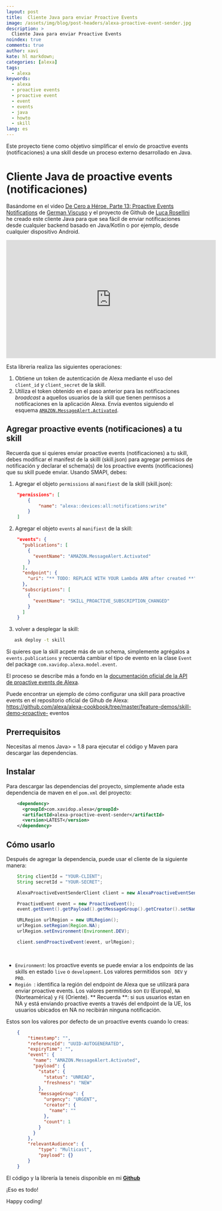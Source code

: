 ```yaml
---
layout: post
title:  Cliente Java para enviar Proactive Events
image: /assets/img/blog/post-headers/alexa-proactive-event-sender.jpg
description: >
  Cliente Java para enviar Proactive Events
noindex: true
comments: true
author: xavi
kate: hl markdown;
categories: [alexa]
tags:
  - alexa
keywords:
  - alexa
  - proactive events
  - proactive event
  - event
  - events
  - java
  - howto
  - skill
lang: es
---
```


Este proyecto tiene como objetivo simplificar el envío de proactive events (notificaciones) a una skill desde un proceso externo desarrollado en Java.

# Cliente Java de proactive events (notificaciones)

Basándome en el video [De Cero a Héroe, Parte 13: Proactive Events Notifications](https://www.youtube.com/watch?v=COnuc-LX-1Y&t=714s) de [German Viscuso](https://twitter.com/germanviscuso?s=20) y el proyecto de Github de [Luca Rosellini](https://github.com/lucarosellini/proactive-events-standalone-sender) he creado este cliente Java para que sea fácil de enviar notificaciones desde cualquier backend basado en Java/Kotlin o por ejemplo, desde cualquier dispositivo Android.

<iframe width="560" height="315" src="https://www.youtube.com/embed/COnuc-LX-1Y" frameborder="0" allow="accelerometer; autoplay; encrypted-media; gyroscope; picture-in-picture" allowfullscreen></iframe>

Esta libreria realiza las siguientes operaciones:
1. Obtiene un token de autenticación de Alexa mediante el uso del ```client_id``` y ```client_secret``` de la skill.
2. Utiliza el token obtenido en el paso anterior para las notificaciones *broadcast* a aquellos usuarios de la skill que tienen permisos a notificaciones en la aplicación Alexa. Envía eventos siguiendo el esquema [```AMAZON.MessageAlert.Activated```](https://developer.amazon.com/docs/smapi/schemas-for-proactive-events.html#message-alert).

## Agregar proactive events (notificaciones) a tu skill

Recuerda que si quieres enviar proactive events (notificaciones) a tu skill, debes modificar el manifest de la skilll (skill.json) para agregar permisos de notificación y declarar el schema(s) de los proactive events (notificaciones) que su skill puede enviar. Usando SMAPI, debes:

1. Agregar el objeto ```permissions``` al ```manifiest``` de la skill (skill.json):


```json
    "permissions": [
        {
            "name": "alexa::devices:all:notifications:write"
        }
    ]
```

2. Agregar el objeto ```events``` al ```manifiest``` de la skill:


```json
    "events": {
      "publications": [
        {
          "eventName": "AMAZON.MessageAlert.Activated"
        }
      ],
      "endpoint": {
        "uri": "** TODO: REPLACE WITH YOUR Lambda ARN after created **"
      },
      "subscriptions": [
        {
          "eventName": "SKILL_PROACTIVE_SUBSCRIPTION_CHANGED"
        }
      ]
    }
```

3. volver a desplegar la skill:


```bash
   ask deploy -t skill
```

Si quieres que la skill acpete más de un schema, simplemente agrégalos a ```events.publications```  y recuerda cambiar el tipo de evento en la clase ```Event``` del package ```com.xavidop.alexa.model.event```.

El proceso se describe más a fondo en la [documentación oficial de la API de proactive events de Alexa](https://developer.amazon.com/docs/smapi/proactive-events-api.html#onboard-smapi).

Puede encontrar un ejemplo de cómo configurar una skill para proactive events en el repositorio oficial de Gihub de Alexa: https://github.com/alexa/alexa-cookbook/tree/master/feature-demos/skill-demo-proactive- eventos

## Prerrequisitos

Necesitas al menos Java> = 1.8 para ejecutar el código y Maven para descargar las dependencias.


## Instalar

Para descargar las dependencias del proyecto, simplemente añade esta dependencia de maven en el ```pom.xml``` del proyecto:

```xml
    <dependency>
      <groupId>com.xavidop.alexa</groupId>
      <artifactId>alexa-proactive-event-sender</artifactId>
      <version>LATEST</version>
    </dependency>
```

## Cómo usarlo

Después de agregar la dependencia, puede usar el cliente de la siguiente manera:

```java
    String clientId = "YOUR-CLIENT";
    String secretId = "YOUR-SECRET";

    AlexaProactiveEventSenderClient client = new AlexaProactiveEventSenderClient(clientId, secretId);

    ProactiveEvent event = new ProactiveEvent();
    event.getEvent().getPayload().getMessageGroup().getCreator().setName("Test");

    URLRegion urlRegion = new URLRegion();
    urlRegion.setRegion(Region.NA);
    urlRegion.setEnvironment(Environment.DEV);

    client.sendProactiveEvent(event, urlRegion);
```
    
* ```Environment```: los proactive events se puede enviar a los endpoints de las skills en estado ```live``` o ```development```. Los valores permitidos son ``` DEV``` y ```PRO```.
* ```Región ```: identifica la región del endpoint de Alexa que se utilizará para enviar proactive events. Los valores permitidos son ```EU``` (Europa), ```NA``` (Norteamérica) y ```FE``` (Oriente). ** Recuerda **: si sus usuarios estan en NA y está enviando proactive events a través del endpoint de la UE, los usuarios ubicados en NA no recibirán ninguna notificación.

Estos son los valores por defecto de un proactive events cuando lo creas:

```json
    {
        "timestamp": "",
        "referenceId": "UUID-AUTOGENERATED",
        "expiryTime": "",
        "event": {
          "name": "AMAZON.MessageAlert.Activated",
          "payload": {
            "state": {
              "status": "UNREAD",
              "freshness": "NEW"
            },
            "messageGroup": {
              "urgency": "URGENT",
              "creator": {
                "name": ""
              },
              "count": 1
            }
          }
        },
        "relevantAudience": {
            "type": "Multicast",
            "payload": {}
        }
    }
```

El código y la librería la teneis disponible en mi [**Github**](https://github.com/xavidop/alexa-proactive-event-sender)

¡Eso es todo!

Happy coding!